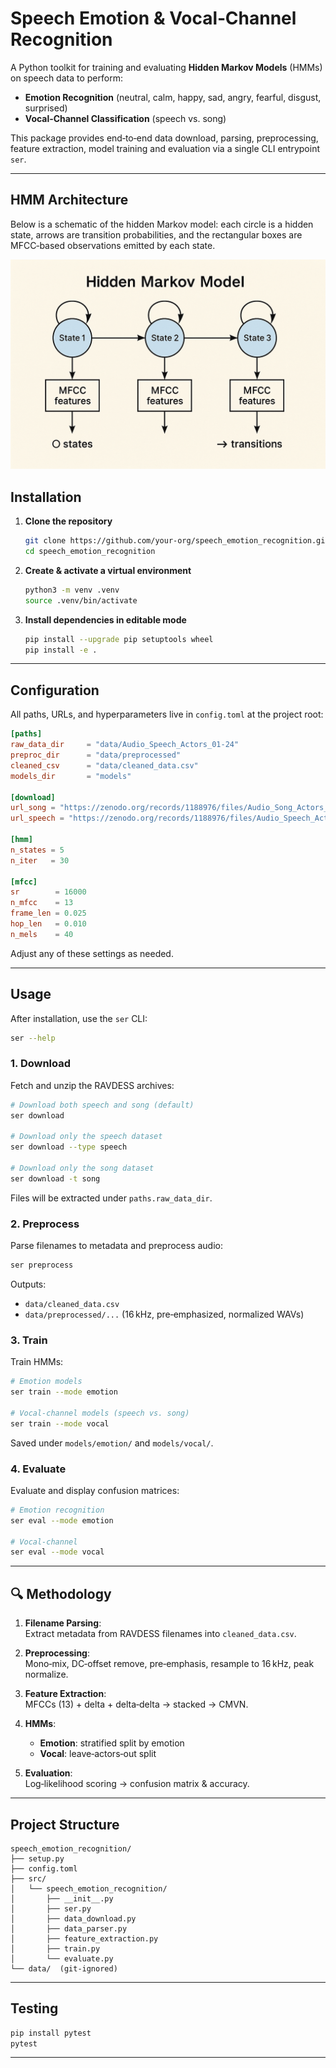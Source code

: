 # Speech Emotion & Vocal‑Channel Recognition

A Python toolkit for training and evaluating **Hidden Markov Models** (HMMs) on speech data to perform:

- **Emotion Recognition** (neutral, calm, happy, sad, angry, fearful, disgust, surprised)  
- **Vocal‑Channel Classification** (speech vs. song)

This package provides end‑to‑end data download, parsing, preprocessing, feature extraction, model training and evaluation via a single CLI entrypoint `ser`.

---
## HMM Architecture

Below is a schematic of the hidden Markov model: each circle is a hidden state, arrows are transition probabilities, and the rectangular boxes are MFCC‐based observations emitted by each state.

![HMM Architecture](assets/hmm_flow.png)

## Installation

1. **Clone the repository**  
   ```bash
   git clone https://github.com/your‑org/speech_emotion_recognition.git
   cd speech_emotion_recognition
   ```

2. **Create & activate a virtual environment**  
   ```bash
   python3 -m venv .venv
   source .venv/bin/activate
   ```

3. **Install dependencies in editable mode**  
   ```bash
   pip install --upgrade pip setuptools wheel
   pip install -e .
   ```

---

## Configuration

All paths, URLs, and hyperparameters live in `config.toml` at the project root:

```toml
[paths]
raw_data_dir     = "data/Audio_Speech_Actors_01-24"
preproc_dir      = "data/preprocessed"
cleaned_csv      = "data/cleaned_data.csv"
models_dir       = "models"

[download]
url_song = "https://zenodo.org/records/1188976/files/Audio_Song_Actors_01-24.zip?download=1"
url_speech = "https://zenodo.org/records/1188976/files/Audio_Speech_Actors_01-24.zip?download=1"

[hmm]
n_states = 5
n_iter   = 30

[mfcc]
sr        = 16000
n_mfcc    = 13
frame_len = 0.025
hop_len   = 0.010
n_mels    = 40
```

Adjust any of these settings as needed.

---

## Usage

After installation, use the `ser` CLI:

```bash
ser --help
```

### 1. Download

Fetch and unzip the RAVDESS archives:

```bash
# Download both speech and song (default)
ser download

# Download only the speech dataset
ser download --type speech

# Download only the song dataset
ser download -t song
```

Files will be extracted under `paths.raw_data_dir`.

### 2. Preprocess

Parse filenames to metadata and preprocess audio:

```bash
ser preprocess
```

Outputs:

- `data/cleaned_data.csv`  
- `data/preprocessed/...` (16 kHz, pre‑emphasized, normalized WAVs)

### 3. Train

Train HMMs:

```bash
# Emotion models
ser train --mode emotion

# Vocal‑channel models (speech vs. song)
ser train --mode vocal
```

Saved under `models/emotion/` and `models/vocal/`.

### 4. Evaluate

Evaluate and display confusion matrices:

```bash
# Emotion recognition
ser eval --mode emotion

# Vocal‑channel
ser eval --mode vocal
```

---

## 🔍 Methodology

1. **Filename Parsing**:  
   Extract metadata from RAVDESS filenames into `cleaned_data.csv`.

2. **Preprocessing**:  
   Mono‑mix, DC‑offset remove, pre‑emphasis, resample to 16 kHz, peak normalize.

3. **Feature Extraction**:  
   MFCCs (13) + delta + delta‑delta → stacked → CMVN.

4. **HMMs**:  
   - **Emotion**: stratified split by emotion  
   - **Vocal**: leave‑actors‑out split  

5. **Evaluation**:  
   Log‑likelihood scoring → confusion matrix & accuracy.

---

## Project Structure

```
speech_emotion_recognition/
├── setup.py
├── config.toml
├── src/
│   └── speech_emotion_recognition/
│       ├── __init__.py
│       ├── ser.py
│       ├── data_download.py
│       ├── data_parser.py
│       ├── feature_extraction.py
│       ├── train.py
│       └── evaluate.py
└── data/  (git‑ignored)
```

---

## Testing

```bash
pip install pytest
pytest
```

---